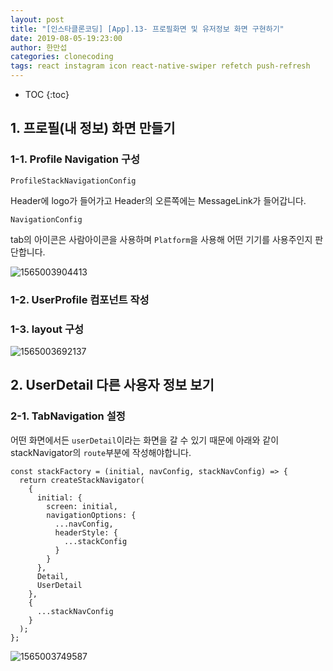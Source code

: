 ```yaml
---
layout: post
title: "[인스타클론코딩] [App].13- 프로필화면 및 유저정보 화면 구현하기"
date: 2019-08-05-19:23:00
author: 한만섭
categories: clonecoding
tags: react instagram icon react-native-swiper refetch push-refresh
---
```


* TOC
{:toc}



## 1. 프로필(내 정보) 화면 만들기 



### 1-1. Profile Navigation 구성 

`ProfileStackNavigationConfig`

 Header에 logo가 들어가고 Header의 오른쪽에는 MessageLink가 들어갑니다. 

`NavigationConfig` 

tab의 아이콘은 사람아이콘을 사용하며 `Platform`을 사용해 어떤 기기를 사용주인지 판단합니다.

![1565003904413](../../../../assets/image/1565003904413.png)

### 1-2. UserProfile 컴포넌트 작성 



### 1-3. layout 구성 

![1565003692137](../../../../assets/image/1565003692137.png)







## 2. UserDetail 다른 사용자 정보 보기 

### 2-1. TabNavigation 설정 

어떤 화면에서든 `userDetail`이라는 화면을 갈 수 있기 때문에 아래와 같이 stackNavigator의 `route`부분에 작성해야합니다.  

```react
const stackFactory = (initial, navConfig, stackNavConfig) => {
  return createStackNavigator(
    {
      initial: {
        screen: initial,
        navigationOptions: {
          ...navConfig,
          headerStyle: {
            ...stackConfig
          }
        }
      },
      Detail,
      UserDetail
    },
    {
      ...stackNavConfig
    }
  );
};
```

![1565003749587](../../../../assets/image/1565003749587.png)



